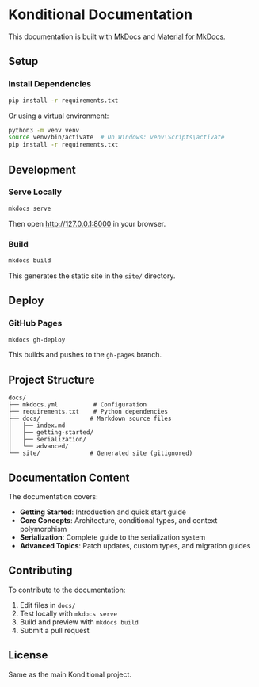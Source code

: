 # Konditional Documentation

This documentation is built with [MkDocs](https://www.mkdocs.org/) and [Material for MkDocs](https://squidfunk.github.io/mkdocs-material/).

## Setup

### Install Dependencies

```bash
pip install -r requirements.txt
```

Or using a virtual environment:

```bash
python3 -m venv venv
source venv/bin/activate  # On Windows: venv\Scripts\activate
pip install -r requirements.txt
```

## Development

### Serve Locally

```bash
mkdocs serve
```

Then open http://127.0.0.1:8000 in your browser.

### Build

```bash
mkdocs build
```

This generates the static site in the `site/` directory.

## Deploy

### GitHub Pages

```bash
mkdocs gh-deploy
```

This builds and pushes to the `gh-pages` branch.

## Project Structure

```
docs/
├── mkdocs.yml          # Configuration
├── requirements.txt    # Python dependencies
├── docs/              # Markdown source files
│   ├── index.md
│   ├── getting-started/
│   ├── serialization/
│   └── advanced/
└── site/              # Generated site (gitignored)
```

## Documentation Content

The documentation covers:

- **Getting Started**: Introduction and quick start guide
- **Core Concepts**: Architecture, conditional types, and context polymorphism
- **Serialization**: Complete guide to the serialization system
- **Advanced Topics**: Patch updates, custom types, and migration guides

## Contributing

To contribute to the documentation:

1. Edit files in `docs/`
2. Test locally with `mkdocs serve`
3. Build and preview with `mkdocs build`
4. Submit a pull request

## License

Same as the main Konditional project.
